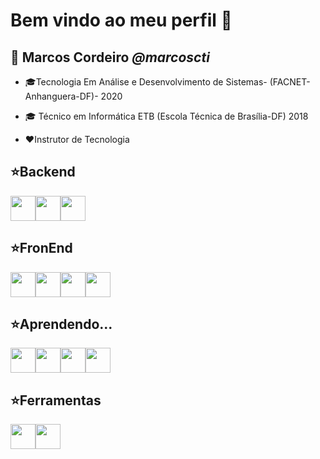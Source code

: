 # Bem vindo ao meu perfil 👋

## :boy: Marcos Cordeiro _@marcoscti_

* :mortar_board:Tecnologia Em Análise e Desenvolvimento de Sistemas- (FACNET- Anhanguera-DF)- 2020

* :mortar_board: Técnico em Informática ETB (Escola Técnica de Brasília-DF) 2018

* :heart:Instrutor de Tecnologia

## :star:Backend
<img src="https://cdn.jsdelivr.net/gh/devicons/devicon/icons/php/php-plain.svg" height="40"/><img src="https://cdn.jsdelivr.net/gh/devicons/devicon/icons/mysql/mysql-original-wordmark.svg" height="40"/><img src="https://cdn.jsdelivr.net/gh/devicons/devicon/icons/java/java-original-wordmark.svg" height="40"/>
## :star:FronEnd
<img src="https://cdn.jsdelivr.net/gh/devicons/devicon/icons/html5/html5-original-wordmark.svg" height="40"/><img src="https://cdn.jsdelivr.net/gh/devicons/devicon/icons/css3/css3-original-wordmark.svg" height="40"/><img src="https://cdn.jsdelivr.net/gh/devicons/devicon/icons/javascript/javascript-original.svg" height="40"/><img src="https://cdn.jsdelivr.net/gh/devicons/devicon/icons/bootstrap/bootstrap-plain-wordmark.svg" height="40"/>
## :star:Aprendendo...
<img src="https://cdn.jsdelivr.net/gh/devicons/devicon/icons/nodejs/nodejs-original-wordmark.svg" height="40"/><img src="https://cdn.jsdelivr.net/gh/devicons/devicon/icons/laravel/laravel-plain-wordmark.svg" height="40"/><img src="https://cdn.jsdelivr.net/gh/devicons/devicon/icons/git/git-original-wordmark.svg" height="40"/><img src="https://cdn.jsdelivr.net/gh/devicons/devicon/icons/flutter/flutter-original.svg" height="40" />
## :star:Ferramentas
<img src="https://cdn.jsdelivr.net/gh/devicons/devicon/icons/wordpress/wordpress-original.svg" height="40"/><img src="https://cdn.jsdelivr.net/gh/devicons/devicon/icons/vscode/vscode-original-wordmark.svg" height="40" />
